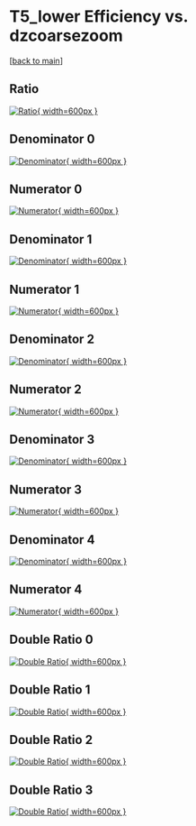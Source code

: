 # T5_lower Efficiency vs. dzcoarsezoom

[[back to main](./)]



## Ratio

[![Ratio](../mtv/var/T5_lower_vtr_11_1_eff_dzcoarsezoom.png){ width=600px }](../mtv/var/T5_lower_vtr_11_1_eff_dzcoarsezoom.pdf)

## Denominator 0

[![Denominator](../mtv/den/T5_lower_vtr_11_1_eff_dzcoarsezoom_den0.png){ width=600px }](../mtv/den/T5_lower_vtr_11_1_eff_dzcoarsezoom_den0.pdf)

## Numerator 0

[![Numerator](../mtv/num/T5_lower_vtr_11_1_eff_dzcoarsezoom_num0.png){ width=600px }](../mtv/num/T5_lower_vtr_11_1_eff_dzcoarsezoom_num0.pdf)

## Denominator 1

[![Denominator](../mtv/den/T5_lower_vtr_11_1_eff_dzcoarsezoom_den1.png){ width=600px }](../mtv/den/T5_lower_vtr_11_1_eff_dzcoarsezoom_den1.pdf)

## Numerator 1

[![Numerator](../mtv/num/T5_lower_vtr_11_1_eff_dzcoarsezoom_num1.png){ width=600px }](../mtv/num/T5_lower_vtr_11_1_eff_dzcoarsezoom_num1.pdf)

## Denominator 2

[![Denominator](../mtv/den/T5_lower_vtr_11_1_eff_dzcoarsezoom_den2.png){ width=600px }](../mtv/den/T5_lower_vtr_11_1_eff_dzcoarsezoom_den2.pdf)

## Numerator 2

[![Numerator](../mtv/num/T5_lower_vtr_11_1_eff_dzcoarsezoom_num2.png){ width=600px }](../mtv/num/T5_lower_vtr_11_1_eff_dzcoarsezoom_num2.pdf)

## Denominator 3

[![Denominator](../mtv/den/T5_lower_vtr_11_1_eff_dzcoarsezoom_den3.png){ width=600px }](../mtv/den/T5_lower_vtr_11_1_eff_dzcoarsezoom_den3.pdf)

## Numerator 3

[![Numerator](../mtv/num/T5_lower_vtr_11_1_eff_dzcoarsezoom_num3.png){ width=600px }](../mtv/num/T5_lower_vtr_11_1_eff_dzcoarsezoom_num3.pdf)

## Denominator 4

[![Denominator](../mtv/den/T5_lower_vtr_11_1_eff_dzcoarsezoom_den4.png){ width=600px }](../mtv/den/T5_lower_vtr_11_1_eff_dzcoarsezoom_den4.pdf)

## Numerator 4

[![Numerator](../mtv/num/T5_lower_vtr_11_1_eff_dzcoarsezoom_num4.png){ width=600px }](../mtv/num/T5_lower_vtr_11_1_eff_dzcoarsezoom_num4.pdf)

## Double Ratio 0

[![Double Ratio](../mtv/ratio/T5_lower_vtr_11_1_eff_dzcoarsezoom_ratio0.png){ width=600px }](../mtv/ratio/T5_lower_vtr_11_1_eff_dzcoarsezoom_ratio0.pdf)

## Double Ratio 1

[![Double Ratio](../mtv/ratio/T5_lower_vtr_11_1_eff_dzcoarsezoom_ratio1.png){ width=600px }](../mtv/ratio/T5_lower_vtr_11_1_eff_dzcoarsezoom_ratio1.pdf)

## Double Ratio 2

[![Double Ratio](../mtv/ratio/T5_lower_vtr_11_1_eff_dzcoarsezoom_ratio2.png){ width=600px }](../mtv/ratio/T5_lower_vtr_11_1_eff_dzcoarsezoom_ratio2.pdf)

## Double Ratio 3

[![Double Ratio](../mtv/ratio/T5_lower_vtr_11_1_eff_dzcoarsezoom_ratio3.png){ width=600px }](../mtv/ratio/T5_lower_vtr_11_1_eff_dzcoarsezoom_ratio3.pdf)

